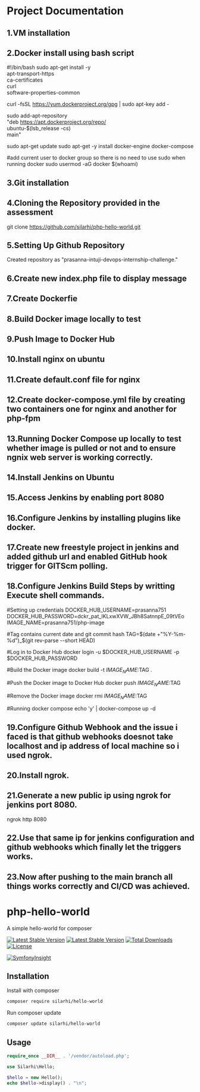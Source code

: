 # Project Documentation

1.VM installation
-------

2.Docker install using bash script
-----
#!/bin/bash
sudo apt-get install -y \
    apt-transport-https \
    ca-certificates \
    curl \
    software-properties-common

curl -fsSL https://yum.dockerproject.org/gpg | sudo apt-key add -

sudo add-apt-repository \
    "deb https://apt.dockerproject.org/repo/ \
    ubuntu-$(lsb_release -cs) \
    main"

sudo apt-get update
sudo apt-get -y install docker-engine docker-compose

#add current user to docker group so there is no need to use sudo when running docker
sudo usermod -aG docker $(whoami)

3.Git installation
-----

4.Cloning the Repository provided in the assessment
-----
git clone https://github.com/silarhi/php-hello-world.git

5.Setting Up Github Repository 
-----
Created repository as "prasanna-intuji-devops-internship-challenge." 

6.Create new index.php file to display message
-----

7.Create Dockerfie
----

8.Build Docker image locally to test 
-----

9.Push Image to Docker Hub
----

10.Install nginx on ubuntu
-----

11.Create default.conf file for nginx
-----

12.Create docker-compose.yml file by creating two containers one for nginx and another for php-fpm
----

13.Running Docker Compose up locally to test whether image is pulled or not and to ensure ngnix web server is working correctly.
----

14.Install Jenkins on Ubuntu
----

15.Access Jenkins by enabling port 8080
-----

16.Configure Jenkins by installing plugins like docker.
-----

17.Create new freestyle project in jenkins and added github url and enabled GitHub hook trigger for GITScm polling.
-----

18.Configure Jenkins Build Steps by writting Execute shell commands.
------
#Setting up credentials
DOCKER_HUB_USERNAME=prasanna751
DOCKER_HUB_PASSWORD=dckr_pat_lKLxwXVW_JBh8SatnnpE_09tVEo
IMAGE_NAME=prasanna751/php-image

#Tag contains current date and git commit hash
TAG=$(date +"%Y-%m-%d")_$(git rev-parse --short HEAD)

#Log in to Docker Hub
docker login -u $DOCKER_HUB_USERNAME -p $DOCKER_HUB_PASSWORD

#Build the Docker image
docker build -t $IMAGE_NAME:$TAG .

#Push the Docker image to Docker Hub
docker push $IMAGE_NAME:$TAG

#Remove the Docker image
docker rmi $IMAGE_NAME:$TAG

#Running docker compose
echo 'y' | docker-compose up -d

19.Configure Github Webhook and the issue i faced is that github webhooks doesnot take localhost and ip address of local machine so i used ngrok.
-----

20.Install ngrok.
-----

21.Generate a new public ip using ngrok for jenkins port 8080.
------
ngrok http 8080

22.Use that same ip for jenkins configuration and github webhooks which finally let the triggers works.
-----

23.Now after pushing to the main branch all things works correctly and CI/CD was achieved.
-----



# php-hello-world
A simple hello-world for composer

 [![Latest Stable Version](https://github.com/silarhi/php-hello-world/workflows/Tests/badge.svg)](https://github.com/silarhi/php-hello-world/workflows/Tests/badge.svg)
 [![Latest Stable Version](https://poser.pugx.org/silarhi/hello-world/v/stable)](https://packagist.org/packages/silarhi/hello-world)
[![Total Downloads](https://poser.pugx.org/silarhi/hello-world/downloads)](https://packagist.org/packages/silarhi/hello-world)
[![License](https://poser.pugx.org/silarhi/hello-world/license)](https://packagist.org/packages/silarhi/hello-world)


[![SymfonyInsight](https://insight.symfony.com/projects/5d582202-1186-4ce7-82c7-c4d3a2c11807/big.svg)](https://insight.symfony.com/projects/5d582202-1186-4ce7-82c7-c4d3a2c11807)

Installation
------------

Install with composer
``` bash
composer require silarhi/hello-world
```

Run composer update
``` bash
composer update silarhi/hello-world
```

Usage
-----

``` php
require_once __DIR__ . '/vendor/autoload.php';

use Silarhi\Hello;

$hello = new Hello();
echo $hello->display() . "\n";
```
